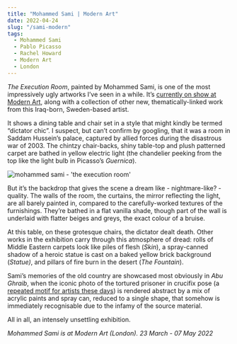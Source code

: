 ```yaml
---
title: "Mohammed Sami | Modern Art"
date: 2022-04-24
slug: "/sami-modern"
tags:
  - Mohammed Sami
  - Pablo Picasso
  - Rachel Howard
  - Modern Art
  - London
---
```


*The Execution Room*, painted by Mohammed Sami, is one of the most impressively ugly artworks I’ve seen in a while. It’s [currently on show at Modern Art](https://modernart.net/exhibitions/mohammed-sami), along with a collection of other new, thematically-linked work from this Iraq-born, Sweden-based artist.

It shows a dining table and chair set in a style that might kindly be termed “dictator chic”. I suspect, but can’t confirm by googling, that it was a room in Saddam Hussein’s palace, captured by allied forces during the disastrous war of 2003. The chintzy chair-backs, shiny table-top and plush patterned carpet are bathed in yellow electric light (the chandelier peeking from the top like the light bulb in Picasso’s *Guernica*).

![mohammed sami - 'the execution room'](/sami-modern-1.jpeg)

But it’s the backdrop that gives the scene a dream like - nightmare-like? - quality. The walls of the room, the curtains, the mirror reflecting the light, are all barely painted in, compared to the carefully-worked textures of the furnishings. They’re bathed in a flat vanilla shade, though part of the wall is underlaid with flatter beiges and greys, the exact colour of a bruise.

At this table, on these grotesque chairs, the dictator dealt death. Other works in the exhibition carry through this atmosphere of dread: rolls of Middle Eastern carpets look like piles of flesh (*Skin*), a spray-canned shadow of a heroic statue is cast on a baked yellow brick background (*Statue)*, and pillars of fire burn in the desert (*The Fountain*).

Sami’s memories of the old country are showcased most obviously in *Abu Ghraib*, when the iconic photo of the tortured prisoner in crucifix pose (a [repeated motif for artists these days](/posts/howard-newport)) is rendered abstract by a mix of acrylic paints and spray can, reduced to a single shape, that somehow is immediately recognisable due to the infamy of the source material.

All in all, an intensely unsettling exhibition.

*Mohammed Sami is at Modern Art (London). 23 March - 07 May 2022*
